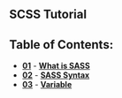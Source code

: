 ## SCSS Tutorial

## Table of Contents:

- **[01](what-is-sass/what-is-sass.md 'What is SASS')** - **[What is SASS](/what-is-sass/what-is-sass.md)**
- **[02](sass-syntax/sass-syntax.md 'Sass Syntax')** - **[SASS Syntax](/sass-syntax/sass-syntax.md)**
- **[03](variable/variable.md 'Sass Variable')** - **[Variable](/variable/variable.md)**
